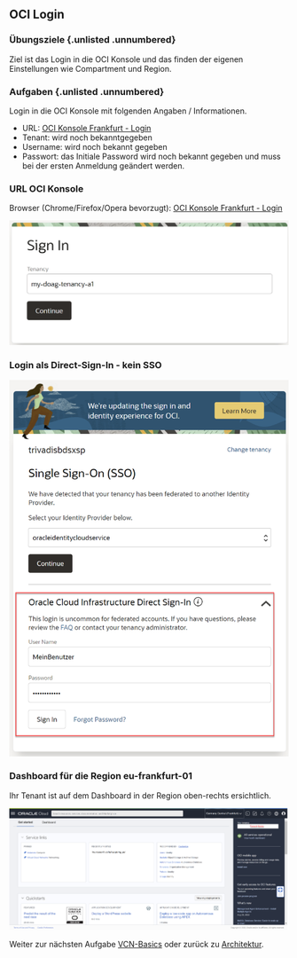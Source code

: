 <!-- markdownlint-disable MD033 -->
<!-- markdownlint-disable MD013 -->
<!-- markdownlint-disable MD041 -->
## OCI Login

### Übungsziele {.unlisted .unnumbered}

Ziel ist das Login in die OCI Konsole und das finden der eigenen Einstellungen wie Compartment und Region.

### Aufgaben {.unlisted .unnumbered}

Login in die OCI Konsole mit folgenden Angaben / Informationen.

- URL: <a href="https://console.eu-frankfurt-1.oraclecloud.com" target="_blank" rel="noopener">OCI Konsole Frankfurt - Login</a>
- Tenant: wird noch bekanntgegeben
- Username: wird noch bekannt gegeben
- Passwort: das Initiale Password wird noch bekannt gegeben und muss bei der ersten Anmeldung geändert werden.

### URL OCI Konsole

Browser (Chrome/Firefox/Opera bevorzugt): <a href="https://console.eu-frankfurt-1.oraclecloud.com" target="_blank" rel="noopener">OCI Konsole Frankfurt - Login</a>

![OCI Login Tenancy Dialog](../../images/1x02-01-login-01.png)

### Login als Direct-Sign-In - kein SSO

![OCI Login User Dialog](../../images/1x02-01-login-02.png)

### Dashboard für die Region eu-frankfurt-01

Ihr Tenant ist auf dem Dashboard in der Region oben-rechts ersichtlich.

![OCI Dashboard](../../images/1x02-01-login-03.png)

Weiter zur nächsten Aufgabe [VCN-Basics](./1x03-Network.md) oder zurück zu [Architektur](./1x01-Architecture.md).
